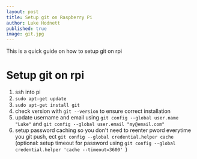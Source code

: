 ```yaml
---
layout: post
title: Setup git on Raspberry Pi
author: Luke Hodnett
published: true
image: git.jpg
---
```

This is a quick guide on how to setup git on rpi
<!--more-->
# Setup git on rpi

1) ssh into pi
2) ```sudo apt-get update```
3) ```sudo apt-get install git```
4) check version with ```git --version``` to ensure correct installation
5) update username and email using ```git config --global user.name "Luke"``` and ```git config --global user.email "my@email.com"```
6) setup password caching so you don't need to reenter pword everytime you git push, ect ```git config --global credential.helper cache```
(optional: setup timeout for password using ```git config --global credential.helper 'cache --timeout=3600' ```)
